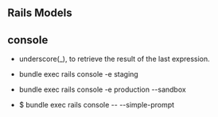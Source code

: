 ## Rails Models

## console

* underscore(_), to retrieve the result of the last expression.

* bundle exec rails console -e staging

* bundle exec rails console -e production --sandbox

* $ bundle exec rails console -- --simple-prompt


